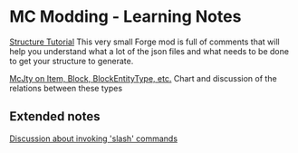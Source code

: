 # MC Modding - Learning Notes

[Structure Tutorial](https://github.com/Stabledog/StructureTutorialMod)
   This very small Forge mod is full of comments that will help you understand what a lot of the json files and what needs to be done to get your structure to generate.

[McJty on Item, Block, BlockEntityType, etc.](https://youtu.be/BGzAbutqlyY?t=1575)
   Chart and discussion of the relations between these types

## Extended notes
[Discussion about invoking 'slash' commands](notes/discord-log-re-invoking-slash-commands-with-forge-api.md)
